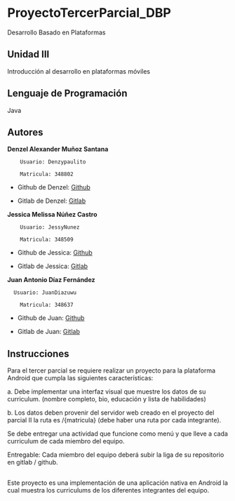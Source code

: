 # ProyectoTercerParcial_DBP

Desarrollo Basado en Plataformas

## Unidad III

Introducción al desarrollo en plataformas móviles

## Lenguaje de Programación

Java

## Autores

**Denzel Alexander Muñoz Santana**

	    Usuario: Denzypaulito

	    Matricula: 348802

* Github de Denzel: [Github](https://github.com/Denzypaulito)

* Gitlab de Denzel: [Gitlab](https://gitlab.com/Denzypaul)

**Jessica Melissa Núñez Castro**

	    Usuario: JessyNunez

	    Matricula: 348509

* Github de Jessica: [Github](https://github.com/JessyNunez)

* Gitlab de Jessica: [Gitlab](https://gitlab.com/JessyNunez)

**Juan Antonio Díaz Fernández**

      Usuario: JuanDiazuwu

	    Matricula: 348637

* Github de Juan: [Github](https://github.com/JuanDiazuwu)

* Gitlab de Juan: [Gitlab](https://gitlab.com/a348637)

## Instrucciones

Para el tercer parcial se requiere realizar un proyecto para la plataforma Android que cumpla las siguientes características:

a. Debe implementar una interfaz visual que muestre los datos de su curriculum. (nombre completo, bio, educación y lista de habilidades)

b. Los datos deben provenir del servidor web creado en el proyecto del parcial II la ruta es /{matricula} (debe haber una ruta por cada integrante).

Se debe entregar una actividad que funcione como menú y que lleve a cada curriculum de cada miembro del equipo.

Entregable: Cada miembro del equipo deberá subir la liga de su repositorio en gitlab / github.

## 

Este proyecto es una implementación de una aplicación nativa en Android la cual muestra los curriculums de los diferentes integrantes del equipo.
